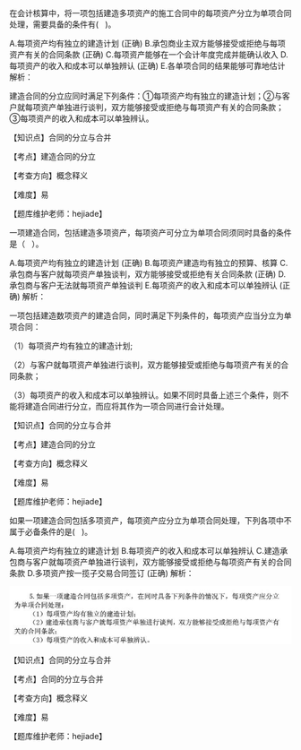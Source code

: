 <p>在会计核算中，将一项包括建造多项资产的施工合同中的每项资产分立为单项合同处理，需要具备的条件有( &nbsp; )。</p>
A.每项资产均有独立的建造计划  (正确)
B.承包商业主双方能够接受或拒绝与每项资产有关的合同条款  (正确)
C.每项资产能够在一个会计年度完成并能确认收入
D.每项资产的收入和成本可以单独辨认  (正确)
E.各单项合同的结果能够可靠地估计
解析：<p>建造合同的分立应同时满足下列条件：①每项资产均有独立的建造计划；②与客户就每项资产单独进行谈判，双方能够接受或拒绝与每项资产有关的合同条款；③每项资产的收入和成本可以单独辨认。</p><p>【知识点】合同的分立与合并</p><p>【考点】建造合同的分立</p><p>【考查方向】概念释义</p><p>【难度】易</p><p>【题库维护老师：hejiade】</p>
<p>一项建造合同，包括建造多项资产，每项资产可分立为单项合同须同时具备的条件是（ &nbsp; ）。</p>
A.每项资产均有独立的建造计划  (正确)
B.每项资产建造均有独立的预算、核算
C.承包商与客户就每项资产单独谈判，双方能够接受或拒绝有关合同条款  (正确)
D.承包商与客户无法就每项资产单独谈判
E.每项资产的收入和成本可以单独辨认  (正确)
解析：<p>一项包括建造数项资产的建造合同，同时满足下列条件的，每项资产应当分立为单项合同：</p><p>（1）每项资产均有独立的建造计划;</p><p>（2）与客户就每项资产单独进行谈判，双方能够接受或拒绝与每项资产有关的合同条款；</p><p>（3）每项资产的收入和成本可以单独辨认。如果不同时具备上述三个条件，则不能将建造合同进行分立，而应将其作为一项合同进行会计处理。</p><p>【知识点】合同的分立与合并</p><p>【考点】建造合同的分立</p><p>【考查方向】概念释义</p><p>【难度】易</p><p>【题库维护老师：hejiade】</p>
<p>如果一项建造合同包括多项资产，每项资产应分立为单项合同处理，下列各项中不属于必备条件的是( &nbsp; )。</p>
A.每项资产均有独立的建造计划
B.每项资产的收入和成本可以单独辨认
C.建造承包商与客户就每项资产单独进行谈判，双方能够接受或拒绝与每项资产有关的合同条款
D.多项资产按一揽子交易合同签订  (正确)
解析：<p><img title="2.png" src="../二、合同的分立与合并_images/6377500485288493134518646.png" data-catchresult="img_catchSuccess"/></p><p>【知识点】合同的分立与合并</p><p>【考点】合同的分立与合并</p><p>【考查方向】概念释义</p><p>【难度】易</p><p>【题库维护老师：hejiade】</p>
